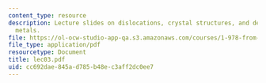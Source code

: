 ```yaml
---
content_type: resource
description: Lecture slides on dislocations, crystal structures, and deformation of
  metals.
file: https://ol-ocw-studio-app-qa.s3.amazonaws.com/courses/1-978-from-nano-to-macro-introduction-to-atomistic-modeling-techniques-january-iap-2007/cc692dae845ad785b48ec3aff2dc0ee7_lec03.pdf
file_type: application/pdf
resourcetype: Document
title: lec03.pdf
uid: cc692dae-845a-d785-b48e-c3aff2dc0ee7
---
```

